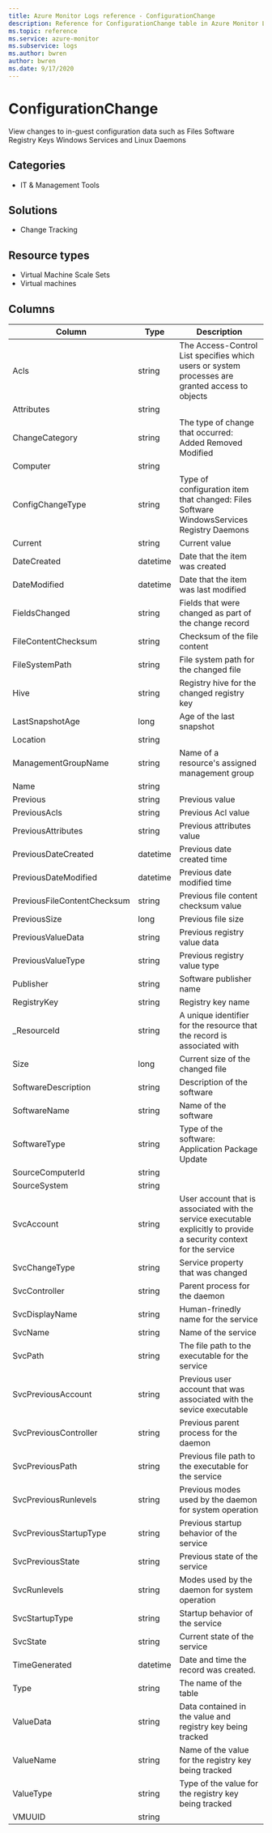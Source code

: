 ```yaml
---
title: Azure Monitor Logs reference - ConfigurationChange
description: Reference for ConfigurationChange table in Azure Monitor Logs.
ms.topic: reference
ms.service: azure-monitor
ms.subservice: logs
ms.author: bwren
author: bwren
ms.date: 9/17/2020
---
```


# ConfigurationChange

 View changes to in-guest configuration data such as Files Software Registry Keys Windows Services and Linux Daemons

## Categories

- IT & Management Tools
## Solutions

- Change Tracking
## Resource types

- Virtual Machine Scale Sets
- Virtual machines




## Columns

|Column|Type|Description|
|---|---|---|
|Acls|string|The Access-Control List specifies which users or system processes are granted access to objects|
|Attributes|string||
|ChangeCategory|string|The type of change that occurred: Added Removed Modified|
|Computer|string||
|ConfigChangeType|string|Type of configuration item that changed: Files Software WindowsServices Registry Daemons|
|Current|string|Current value|
|DateCreated|datetime|Date that the item was created|
|DateModified|datetime|Date that the item was last modified|
|FieldsChanged|string|Fields that were changed as part of the change record|
|FileContentChecksum|string|Checksum of the file content|
|FileSystemPath|string|File system path for the changed file|
|Hive|string|Registry hive for the changed registry key|
|LastSnapshotAge|long|Age of the last snapshot|
|Location|string||
|ManagementGroupName|string|Name of a resource's assigned management group|
|Name|string||
|Previous|string|Previous value|
|PreviousAcls|string|Previous Acl value|
|PreviousAttributes|string|Previous attributes value|
|PreviousDateCreated|datetime|Previous date created time|
|PreviousDateModified|datetime|Previous date modified time|
|PreviousFileContentChecksum|string|Previous file content checksum value|
|PreviousSize|long|Previous file size|
|PreviousValueData|string|Previous registry value data|
|PreviousValueType|string|Previous registry value type|
|Publisher|string|Software publisher name|
|RegistryKey|string|Registry key name|
|_ResourceId|string|A unique identifier for the resource that the record is associated with|
|Size|long|Current size of the changed file|
|SoftwareDescription|string|Description of the software|
|SoftwareName|string|Name of the software|
|SoftwareType|string|Type of the software: Application Package Update|
|SourceComputerId|string||
|SourceSystem|string||
|SvcAccount|string|User account that is associated with the service executable explicitly to provide a security context for the service|
|SvcChangeType|string|Service property that was changed|
|SvcController|string|Parent process for the daemon|
|SvcDisplayName|string|Human-frinedly name for the service|
|SvcName|string|Name of the service|
|SvcPath|string|The file path to the executable for the service|
|SvcPreviousAccount|string|Previous user account that was associated with the sevice executable|
|SvcPreviousController|string|Previous parent process for the daemon|
|SvcPreviousPath|string|Previous file path to the executable for the service|
|SvcPreviousRunlevels|string|Previous modes used by the daemon for system operation|
|SvcPreviousStartupType|string|Previous startup behavior of the service|
|SvcPreviousState|string|Previous state of the service|
|SvcRunlevels|string|Modes used by the daemon for system operation|
|SvcStartupType|string|Startup behavior of the service|
|SvcState|string|Current state of the service|
|TimeGenerated|datetime|Date and time the record was created.|
|Type|string|The name of the table|
|ValueData|string|Data contained in the value and registry key being tracked|
|ValueName|string|Name of the value for the registry key being tracked|
|ValueType|string|Type of the value for the registry key being tracked|
|VMUUID|string||
